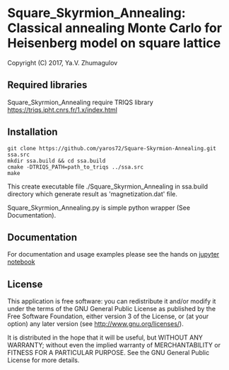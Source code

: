 # **Square_Skyrmion_Annealing**: Classical annealing Monte Carlo for Heisenberg model on square lattice

Copyright (C) 2017, Ya.V. Zhumagulov

## Required libraries

Square_Skyrmion_Annealing require TRIQS library
https://triqs.ipht.cnrs.fr/1.x/index.html

## Installation

```
git clone https://github.com/yaros72/Square-Skyrmion-Annealing.git ssa.src
mkdir ssa.build && cd ssa.build 
cmake -DTRIQS_PATH=path_to_triqs ../ssa.src
make
```
This create executable file ./Square_Skyrmion_Annealing in ssa.build directory which generate result as 'magnetization.dat' file.

Square_Skyrmion_Annealing.py is simple python wrapper (See Documentation).

## Documentation

For documentation and usage examples please see the hands on [jupyter notebook](Spiral-Phase-Example.ipynb)

## License

This application is free software: you can redistribute it and/or modify it
under the terms of the GNU General Public License as published by the Free
Software Foundation, either version 3 of the License, or (at your option) any
later version (see <http://www.gnu.org/licenses/>).

It is distributed in the hope that it will be useful, but WITHOUT ANY WARRANTY;
without even the implied warranty of MERCHANTABILITY or FITNESS FOR A
PARTICULAR PURPOSE. See the GNU General Public License for more details.
